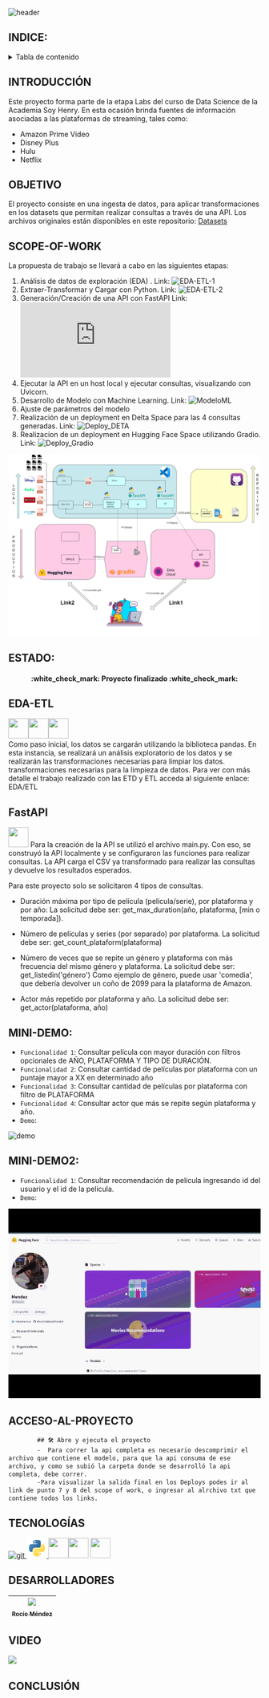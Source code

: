 ![header](https://capsule-render.vercel.app/api?type=waving&height=300&section=header&text=%20Machine%20Learning%20Operations%20(MLOps)&fontSize=30&&color=15:92a8d1,100:f7cac9&desc=%20%20&fontColor=ff6347&fontAlignY=35)


## INDICE:
<!-- TABLE OF CONTENTS -->
<details>
  <summary>Tabla de contenido</summary>
  <ol>
    <li><a href="#header">TÍTULO E IMAGEN DE PORTADA</a></li>
    <li><a href="#INDICE">ÍNDICE</a></li>
    <li><a href="#INTRODUCCIÓN">INTRODUCCIÓN</a></li>
    <li><a href="#OBJETIVO">OBJETIVO</a></li>
    <li><a href="#SCOPE-OF-WORK">SCOPE OF WORK</a></li>
    <li><a href="#ESTADO">ESTADO</a></li>
    <li><a href="#EDA-ETL">EDA - ETL</a></li>
    <li><a href="#FastAPI">FastAPI</a></li>
    <li><a href="#MINI-DEMO">MINI-DEMO</a></li>
    <li><a href="#ACCESO-AL-PROYECTO">ACCESO AL PROYECTO</a></li>
    <li><a href="#TECNOLOGÍAS">TECNOLOGÍAS UTILIZADAS</a></li>
    <li><a href="#DESARROLLADORES">DESARROLLADORES DEL PROYECTO</a></li>
    <li><a href="#VIDEO">VIDEO</a></li>
    <li><a href="#CONCLUSIÓN">CONCLUSIÓN</a></li>
  </ol>
</details>

## INTRODUCCIÓN
Este proyecto forma parte de la etapa Labs del curso de Data Science de la Academia Soy Henry.
En esta ocasión brinda fuentes de información asociadas a las plataformas de streaming, tales como:
- Amazon Prime Video
- Disney Plus
- Hulu
- Netflix

## OBJETIVO
El proyecto consiste en una ingesta de datos, para aplicar transformaciones en los datasets que permitan realizar consultas a través de una API. Los archivos originales están disponibles en este repositorio:  [Datasets](https://github.com/HX-PRomero/PI_ML_OPS)


## SCOPE-OF-WORK
La propuesta de trabajo se llevará a cabo en las siguientes etapas:

1. Análisis de datos de exploración (EDA) . Link: ![EDA-ETL-1](https://github.com/RocioAldanaMendez/FastAPI/blob/main/ETL-EDA/EDA_and_ETL_final.ipynb)
2. Extraer-Transformar y Cargar con Python. Link: ![EDA-ETL-2](https://github.com/RocioAldanaMendez/FastAPI/blob/main/ETL-EDA/modelo2.ipynb)
3. Generación/Creación de una API con FastAPI Link: ![main.py_API](https://github.com/RocioAldanaMendez/FastAPI/blob/main/main.py)
4. Ejecutar la API en un host local y ejecutar consultas, visualizando con Uvicorn.
5. Desarrollo de Modelo con Machine Learning. Link: ![ModeloML](https://github.com/RocioAldanaMendez/FastAPI/blob/main/archivo.modelo_recomendacion.gz )
6. Ajuste de parámetros del modelo
7. Realización de un deployment en Delta Space para las 4 consultas generadas.  Link: ![Deploy_DETA](https://deta.space/discovery/r/cdbdpvvwlphtxscn)
8. Realizacion de un deployment en Hugging Face Space utilizando Gradio.  Link: ![Deploy_Gradio](https://huggingface.co/spaces/RoTesla/NISTELX)

![arquitectura](https://github.com/RocioAldanaMendez/FastAPI/blob/main/aseets/structure.png)

## ESTADO:
<h4 align="center">
:white_check_mark: Proyecto finalizado :white_check_mark:
</h4>

## EDA-ETL
<img src="https://cdn.jsdelivr.net/gh/devicons/devicon/icons/python/python-original.svg" width=40px height=40px/><img src="https://cdn.jsdelivr.net/gh/devicons/devicon/icons/jupyter/jupyter-original-wordmark.svg" width=40px height=40px/><img src="https://cdn.jsdelivr.net/gh/devicons/devicon/icons/pandas/pandas-original.svg" width=40px height=40px/>  
Como paso inicial, los datos se cargarán utilizando la biblioteca pandas. En esta instancia, se realizará un análisis exploratorio de los datos y se realizarán las transformaciones necesarias para limpiar los datos. transformaciones necesarias para la limpieza de datos. Para ver con más detalle el trabajo realizado con las ETD y ETL acceda al siguiente enlace: EDA/ETL

## FastAPI
<img src="https://cdn.jsdelivr.net/gh/devicons/devicon/icons/fastapi/fastapi-original.svg" width=40px height=40px/>
Para la creación de la API se utilizó el archivo main.py. Con eso, se construyó la API localmente y se configuraron las funciones para realizar consultas. La API carga el CSV ya transformado para realizar las consultas y devuelve los resultados esperados.

Para este proyecto solo se solicitaron 4 tipos de consultas.

+ Duración máxima por tipo de película (película/serie), por plataforma y por año:
     La solicitud debe ser: get_max_duration(año, plataforma, [min o temporada]).

+ Número de películas y series (por separado) por plataforma.
     La solicitud debe ser: get_count_plataform(plataforma)
  
+ Número de veces que se repite un género y plataforma con más frecuencia del mismo género y plataforma.
     La solicitud debe ser: get_listedin('género')
     Como ejemplo de género, puede usar 'comedia', que debería devolver un coño de 2099 para la plataforma de Amazon.

+ Actor más repetido por plataforma y año.
   La solicitud debe ser: get_actor(plataforma, año)

## MINI-DEMO:
- `Funcionalidad 1`: Consultar película con mayor duración con filtros opcionales de AÑO, PLATAFORMA Y TIPO DE DURACIÓN.
- `Funcionalidad 2`: Consultar cantidad de películas por plataforma con un puntaje mayor a XX en determinado año
- `Funcionalidad 3`: Consultar cantidad de películas por plataforma con filtro de PLATAFORMA
- `Funcionalidad 4`: Consultar actor que más se repite según plataforma y año.
- `Demo`: 

![demo](https://github.com/RocioAldanaMendez/FastAPI/blob/main/aseets/DEMO1.gif)

## MINI-DEMO2:
- `Funcionalidad 1`: Consultar recomendación de pelicula ingresando id del usuario y el id de la pelicula.
- `Demo`: 

![demo](https://github.com/RocioAldanaMendez/FastAPI/blob/main/aseets/DEMO2.gif)



## ACCESO-AL-PROYECTO
            ## 🛠️ Abre y ejecuta el proyecto
            -  Para correr la api completa es necesario descomprimir el archivo que contiene el modelo, para que la api consuma de ese archivo, y como se subió la carpeta donde se desarrolló la api completa, debe correr.
            -Para visualizar la salida final en los Deploys podes ir al link de punto 7 y 8 del scope of work, o ingresar al alrchivo txt que contiene todos los links.
            
 
## TECNOLOGÍAS
 <a href="https://git-scm.com/" target="_blank" rel="noreferrer"> <img src="https://www.vectorlogo.zone/logos/git-scm/git-scm-icon.svg" alt="git" width="40" height="40"/> </a> <a href="https://www.python.org" target="_blank" rel="noreferrer"> <img src="https://raw.githubusercontent.com/devicons/devicon/master/icons/python/python-original.svg" alt="python" width="40" height="40"/> </a> <img src="https://cdn.jsdelivr.net/gh/devicons/devicon/icons/jupyter/jupyter-original-wordmark.svg" width=40px height=40px/><img src="https://cdn.jsdelivr.net/gh/devicons/devicon/icons/pandas/pandas-original.svg" width=40px height=40px/> <img src="https://cdn.jsdelivr.net/gh/devicons/devicon/icons/fastapi/fastapi-original.svg" width=40px height=40px/> 

## DESARROLLADORES

| [<img src="https://avatars.githubusercontent.com/u/83037176?v=4" width=115><br><sub>Rocío Méndez</sub>](https://github.com/RocioAldanaMendez) |
| :---: | 

## VIDEO
<img src="https://www.vectorlogo.zone/logos/youtube/youtube-ar21.svg"/> 

## CONCLUSIÓN

